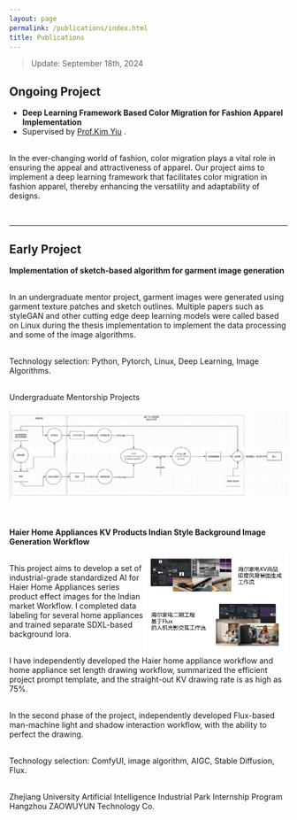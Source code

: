 ```yaml
---
layout: page
permalink: /publications/index.html
title: Publications
---
```


> Update: September 18th, 2024


## Ongoing Project

- **Deep Learning Framework Based Color Migration for Fashion Apparel Implementation**
- Supervised by [Prof.Kim Yiu](https://www.scholarmate.com/P/iQrQNj) .

<br>In the ever-changing world of fashion, color migration plays a vital role in ensuring the appeal and attractiveness of apparel. Our project aims to implement a deep learning framework that facilitates color migration in fashion apparel, thereby enhancing the versatility and adaptability of designs.

<br>

---

## Early Project


**Implementation of sketch-based algorithm for garment image generation**<br>

<br>In an undergraduate mentor project, garment images were generated using garment texture patches and sketch outlines. Multiple papers such as styleGAN and other cutting edge deep learning models were called based on Linux during the thesis implementation to implement the data processing and some of the image algorithms.

<br>Technology selection: Python, Pytorch, Linux, Deep Learning, Image Algorithms.

<br>Undergraduate Mentorship Projects

<center>
<img src="\images\publications\FFT.png">
</center>
<br>


<br>**Haier Home Appliances KV Products Indian Style Background Image Generation Workflow**<br>

<img src="\images\publications\haier.png" class="floatpic" width="260" height="180" style="float: right;">

<br>This project aims to develop a set of industrial-grade standardized AI for Haier Home Appliances series product effect images for the Indian market
Workflow. I completed data labeling for several home appliances and trained separate SDXL-based background
lora.

<br>I have independently developed the Haier home appliance workflow and home appliance set length drawing workflow, summarized the efficient project prompt template, and the straight-out KV drawing rate is as high as 75%.

<br>In the second phase of the project, independently developed Flux-based man-machine light and shadow interaction workflow, with the ability to perfect the drawing.

<br>Technology selection: ComfyUI, image algorithm, AIGC, Stable Diffusion, Flux.

<br>Zhejiang University Artificial Intelligence Industrial Park Internship Program Hangzhou ZAOWUYUN Technology Co.

<br>
